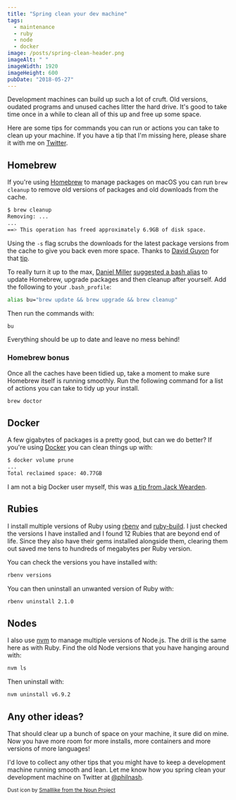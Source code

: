 ```yaml
---
title: "Spring clean your dev machine"
tags:
  - maintenance
  - ruby
  - node
  - docker
image: /posts/spring-clean-header.png
imageAlt: " "
imageWidth: 1920
imageHeight: 600
pubDate: "2018-05-27"
---
```


Development machines can build up such a lot of cruft. Old versions, oudated programs and unused caches litter the hard drive. It's good to take time once in a while to clean all of this up and free up some space.

Here are some tips for commands you can run or actions you can take to clean up your machine. If you have a tip that I'm missing here, please share it with me on [Twitter](https://twitter.com/philnash).

## Homebrew

If you're using [Homebrew](https://brew.sh/) to manage packages on macOS you can run `brew cleanup` to remove old versions of packages and old downloads from the cache.

```bash
$ brew cleanup
Removing: ...
...
==> This operation has freed approximately 6.9GB of disk space.
```

Using the `-s` flag scrubs the downloads for the latest package versions from the cache to give you back even more space. Thanks to [David Guyon](https://twitter.com/DavidGuyon) for that [tip](https://twitter.com/DavidGuyon/status/995038050341281792).

To really turn it up to the max, [Daniel Miller](https://twitter.com/dalanmiller) [suggested a bash alias](https://twitter.com/dalanmiller/status/994729616077082624) to update Homebrew, upgrade packages and then cleanup after yourself. Add the following to your `.bash_profile`:

```bash
alias bu="brew update && brew upgrade && brew cleanup"
```

Then run the commands with:

```bash
bu
```

Everything should be up to date and leave no mess behind!

### Homebrew bonus

Once all the caches have been tidied up, take a moment to make sure Homebrew  itself is running smoothly. Run the following command for a list of actions you can take to tidy up your install.

```bash
brew doctor
```

## Docker

A few gigabytes of packages is a pretty good, but can we do better? If you're using [Docker](https://www.docker.com/) you can clean things up with:

```bash
$ docker volume prune
...
Total reclaimed space: 40.77GB
```

I am not a big Docker user myself, this was [a tip from Jack Wearden](https://twitter.com/JackWeirdy/status/991637143612215296).

## Rubies

I install multiple versions of Ruby using [rbenv](https://github.com/rbenv/rbenv) and [ruby-build](https://github.com/rbenv/ruby-build). I just checked the versions I have installed and I found 12 Rubies that are beyond end of life. Since they also have their gems installed alongside them, clearing them out saved me tens to hundreds of megabytes per Ruby version.

You can check the versions you have installed with:

```bash
rbenv versions
```

You can then uninstall an unwanted version of Ruby with:

```bash
rbenv uninstall 2.1.0
```

## Nodes

I also use [nvm](https://github.com/creationix/nvm) to manage multiple versions of Node.js. The drill is the same here as with Ruby. Find the old Node versions that you have hanging around with:

```bash
nvm ls
```

Then uninstall with:

```bash
nvm uninstall v6.9.2
```

## Any other ideas?

That should clear up a bunch of space on your machine, it sure did on mine. Now you have more room for more installs, more containers and more versions of more languages!

I'd love to collect any other tips that you might have to keep a development machine running smooth and lean. Let me know how you spring clean your development machine on Twitter at [@philnash](https://twitter.com/philnash).

<footer>
  <small>Dust icon by <a href="https://thenounproject.com/smalllike/collection/cleaning/?i=1683969">Smalllike from the Noun Project</a></small>
</footer>